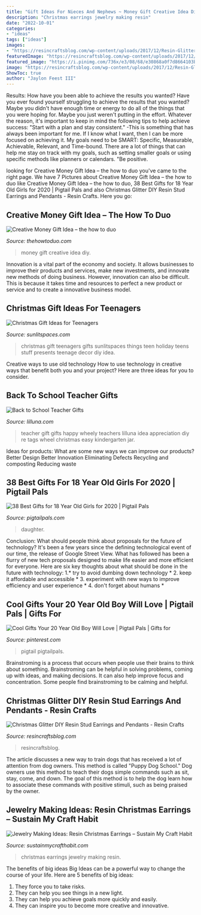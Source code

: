 ```yaml
---
title: "Gift Ideas For Nieces And Nephews ~ Money Gift Creative Idea Diy"
description: "Christmas earrings jewelry making resin"
date: "2022-10-01"
categories:
- "ideas"
tags: ["ideas"]
images:
- "https://resincraftsblog.com/wp-content/uploads/2017/12/Resin-Glitter-Earrings-Christmas-Sustain-My-Craft-Habit-7439.jpg"
featuredImage: "https://resincraftsblog.com/wp-content/uploads/2017/12/Resin-Glitter-Earrings-Christmas-Sustain-My-Craft-Habit-7439.jpg"
featured_image: "https://i.pinimg.com/736x/e3/08/68/e30868a0f7d8664103b358c1b748d39e.jpg"
image: "https://resincraftsblog.com/wp-content/uploads/2017/12/Resin-Glitter-Earrings-Christmas-Sustain-My-Craft-Habit-7439.jpg"
ShowToc: true
author: "Jaylon Feest III"
---
```



Results: How have you been able to achieve the results you wanted?
Have you ever found yourself struggling to achieve the results that you wanted? Maybe you didn't have enough time or energy to do all of the things that you were hoping for. Maybe you just weren't putting in the effort. Whatever the reason, it's important to keep in mind the following tips to help achieve success: 
"Start with a plan and stay consistent." -This is something that has always been important for me. If I know what I want, then I can be more focused on achieving it. My goals need to be SMART: Specific, Measurable, Achievable, Relevant, and Time-bound. There are a lot of things that can help me stay on track with my goals, such as setting smaller goals or using specific methods like planners or calendars. 
"Be positive.

	

		
looking for Creative Money Gift Idea – the how to duo you've came to the right page. We have 7 Pictures about Creative Money Gift Idea – the how to duo like Creative Money Gift Idea – the how to duo, 38 Best Gifts for 18 Year Old Girls for 2020 | Pigtail Pals and also Christmas Glitter DIY Resin Stud Earrings and Pendants - Resin Crafts. Here you go:
		
    
## Creative Money Gift Idea – The How To Duo

<img loading=lazy src="https://www.thehowtoduo.com/wp-content/uploads/2019/04/creative-money-gift-e1556580062119.jpg" onerror="this.onerror=null;this.src='https://tse4.mm.bing.net/th?id=OIP.fotvz5Ax4RytfqzBjk8M2AHaHa&amp;pid=15.1';" alt="Creative Money Gift Idea – the how to duo">

_Source: thehowtoduo.com_

>money gift creative idea diy. 

	

Innovation is a vital part of the economy and society. It allows businesses to improve their products and services, make new investments, and innovate new methods of doing business. However, innovation can also be difficult. This is because it takes time and resources to perfect a new product or service and to create a innovative business model.

    
## Christmas Gift Ideas For Teenagers

<img loading=lazy src="https://sunlitspaces.com/wp-content/uploads/2014/12/Christmas-Gift-Ideas-for-Teenagers-1.jpg" onerror="this.onerror=null;this.src='https://tse2.mm.bing.net/th?id=OIP.1dRv-V7KtVJvjy8L5Xy0gAHaLH&amp;pid=15.1';" alt="Christmas Gift Ideas for Teenagers">

_Source: sunlitspaces.com_

>christmas gift teenagers gifts sunlitspaces things teen holiday teens stuff presents teenage decor diy idea. 

	

Creative ways to use old technology
How to use technology in creative ways that benefit both you and your project? Here are three ideas for you to consider.

    
## Back To School Teacher Gifts

<img loading=lazy src="https://lilluna.com/wp-content/uploads/2013/08/Im-WHEELY-Happy-Yourre-My-Teacher-Gift-Idea.-Free-prints-on-lilluna.com-.jpg" onerror="this.onerror=null;this.src='https://tse3.mm.bing.net/th?id=OIP.1ts03e0SqNY8mmT9VaFlYgHaLF&amp;pid=15.1';" alt="Back to School Teacher Gifts">

_Source: lilluna.com_

>teacher gift gifts happy wheely teachers lilluna idea appreciation diy re tags wheel christmas easy kindergarten jar. 

	

Ideas for products: What are some new ways we can improve our products?
Better Design
Better Innovation
Eliminating Defects
Recycling and composting
Reducing waste

    
## 38 Best Gifts For 18 Year Old Girls For 2020 | Pigtail Pals

<img loading=lazy src="https://pigtailpals.com/wp-content/uploads/2018/12/18-Year-Old-Girl-Gifts.png" onerror="this.onerror=null;this.src='https://tse3.mm.bing.net/th?id=OIP.9hTqrEwTUu2fnDSh1OjgCQHaMW&amp;pid=15.1';" alt="38 Best Gifts for 18 Year Old Girls for 2020 | Pigtail Pals">

_Source: pigtailpals.com_

>daughter. 

	

Conclusion: What should people think about proposals for the future of technology?
It's been a few years since the defining technological event of our time, the release of Google Street View. What has followed has been a flurry of new tech proposals designed to make life easier and more efficient for everyone. Here are six key thoughts about what should be done in the future with technology: 
1.* try to avoid dumbing down technology *
2. keep it affordable and accessible *
3. experiment with new ways to improve efficiency and user experience *
4. don't forget about humans *

    
## Cool Gifts Your 20 Year Old Boy Will Love | Pigtail Pals | Gifts For

<img loading=lazy src="https://i.pinimg.com/736x/e3/08/68/e30868a0f7d8664103b358c1b748d39e.jpg" onerror="this.onerror=null;this.src='https://tse3.mm.bing.net/th?id=OIP.T22oEyDfFi1Nel06pirlhgHaPj&amp;pid=15.1';" alt="Cool Gifts Your 20 Year Old Boy Will Love | Pigtail Pals | Gifts for">

_Source: pinterest.com_

>pigtail pigtailpals. 

	

Brainstroming is a process that occurs when people use their brains to think about something. Brainstroming can be helpful in solving problems, coming up with ideas, and making decisions. It can also help improve focus and concentration. Some people find brainstroming to be calming and helpful.

    
## Christmas Glitter DIY Resin Stud Earrings And Pendants - Resin Crafts

<img loading=lazy src="https://resincraftsblog.com/wp-content/uploads/2017/12/Resin-Glitter-Earrings-Christmas-Sustain-My-Craft-Habit-7439.jpg" onerror="this.onerror=null;this.src='https://tse3.mm.bing.net/th?id=OIP.7N_VHPwin8tHHTic-yDPTQHaHa&amp;pid=15.1';" alt="Christmas Glitter DIY Resin Stud Earrings and Pendants - Resin Crafts">

_Source: resincraftsblog.com_

>resincraftsblog. 

	

The article discusses a new way to train dogs that has received a lot of attention from dog owners. This method is called "Puppy Dog School." Dog owners use this method to teach their dogs simple commands such as sit, stay, come, and down. The goal of this method is to help the dog learn how to associate these commands with positive stimuli, such as being praised by the owner.

    
## Jewelry Making Ideas: Resin Christmas Earrings – Sustain My Craft Habit

<img loading=lazy src="https://sustainmycrafthabit.com/wp-content/uploads/2017/12/Red-Green-White-Glitter-Earrings-Necklaces.jpg" onerror="this.onerror=null;this.src='https://tse2.mm.bing.net/th?id=OIP.jQSAoMcvIG5Pk1LX2IUqCgHaLH&amp;pid=15.1';" alt="Jewelry Making Ideas: Resin Christmas Earrings – Sustain My Craft Habit">

_Source: sustainmycrafthabit.com_

>christmas earrings jewelry making resin. 

	

The benefits of big ideas
Big Ideas can be a powerful way to change the course of your life. Here are 5 benefits of big ideas:
1. They force you to take risks.
2. They can help you see things in a new light.
3. They can help you achieve goals more quickly and easily.
4. They can inspire you to become more creative and innovative.

